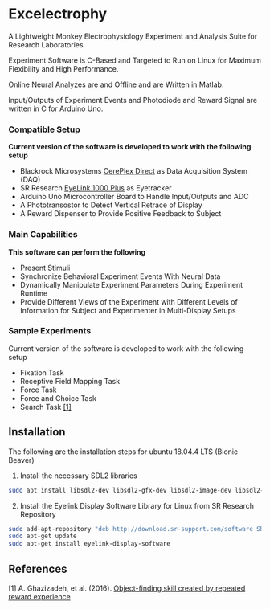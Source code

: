 # Excelectrophy
A Lightweight Monkey Electrophysiology Experiment and Analysis Suite for Research Laboratories.

Experiment Software is C-Based and Targeted to Run on Linux for Maximum Flexibility and High Performance.

Online Neural Analyzes are and Offline  and  are Written in Matlab. 

Input/Outputs of Experiment Events and Photodiode and Reward Signal are written in C for Arduino Uno.


### Compatible Setup
**Current version of the software is developed to work with the following setup**
- Blackrock Microsystems [CerePlex Direct](https://www.blackrockmicro.com/neuroscience-research-products/neural-data-acquisition-systems/cereplex-direct-daq/) as Data Acquisition System (DAQ)
- SR Research [EyeLink 1000 Plus](https://www.sr-research.com/eyelink-1000-plus/) as Eyetracker
- Arduino Uno Microcontroller Board to Handle Input/Outputs and ADC
- A Phototransostor to Detect Vertical Retrace of Display
- A Reward Dispenser to Provide Positive Feedback to Subject

### Main Capabilities
**This software can perform the following**
- Present Stimuli
- Synchronize Behavioral Experiment Events With Neural Data
- Dynamically Manipulate Experiment Parameters During Experiment Runtime
- Provide Different Views of the Experiment with Different Levels of Information for Subject and Experimenter in Multi-Display Setups

### Sample Experiments
Current version of the software is developed to work with the following setup
- Fixation Task
- Receptive Field Mapping Task
- Force Task
- Force and Choice Task
- Search Task [[1]](#1)

## Installation
The following are the installation steps for ubuntu 18.04.4 LTS (Bionic Beaver)

1) Install the necessary SDL2 libraries 

```bash
sudo apt install libsdl2-dev libsdl2-gfx-dev libsdl2-image-dev libsdl2-mixer-dev libsdl2-ttf-dev
```

2) Install the Eyelink Display Software Library for Linux from SR Research Repository

```bash
sudo add-apt-repository "deb http://download.sr-support.com/software SRResearch main"
sudo apt-get update
sudo apt-get install eyelink-display-software
```


## References
<a id="1">[1]</a> 
A. Ghazizadeh, et al. (2016). 
[Object-finding skill created by repeated reward experience](https://www.ncbi.nlm.nih.gov/pmc/articles/PMC5015994/)


